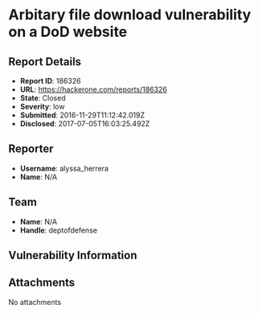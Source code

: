 # Arbitary file download vulnerability on a DoD website

## Report Details
- **Report ID**: 186326
- **URL**: https://hackerone.com/reports/186326
- **State**: Closed
- **Severity**: low
- **Submitted**: 2016-11-29T11:12:42.019Z
- **Disclosed**: 2017-07-05T16:03:25.492Z

## Reporter
- **Username**: alyssa_herrera
- **Name**: N/A

## Team
- **Name**: N/A
- **Handle**: deptofdefense

## Vulnerability Information


## Attachments
No attachments
